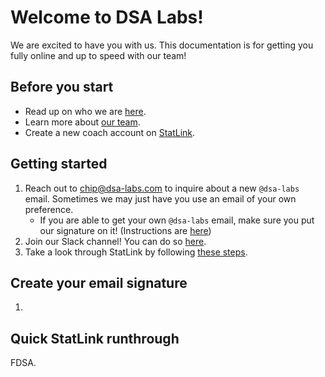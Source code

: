 # Welcome to DSA Labs!

We are excited to have you with us. This documentation is for getting you fully online and up to speed with our team!

## Before you start

- Read up on who we are [here](https://www.dsa-labs.com).
- Learn more about [our team](https://www.dsa-labs.com/team).
- Create a new coach account on [StatLink](https://statlink.io/register).

## Getting started

1. Reach out to [chip@dsa-labs.com](mailto:chip@dsa-labs.com) to inquire about a new `@dsa-labs` email. Sometimes we may just have you use an email of your own preference.
    - If you are able to get your own `@dsa-labs` email, make sure you put our signature on it! (Instructions are [here](#create-your-email-signature))
2. Join our Slack channel! You can do so [here](https://join.slack.com/t/developmental-s7f3137/shared_invite/zt-2odwli8w4-KRa0U6D_KXWjM1mGurqToQ).
3. Take a look through StatLink by following [these steps](#quick-statlink-runthrough).

## Create your email signature

1. 

## Quick StatLink runthrough

FDSA.